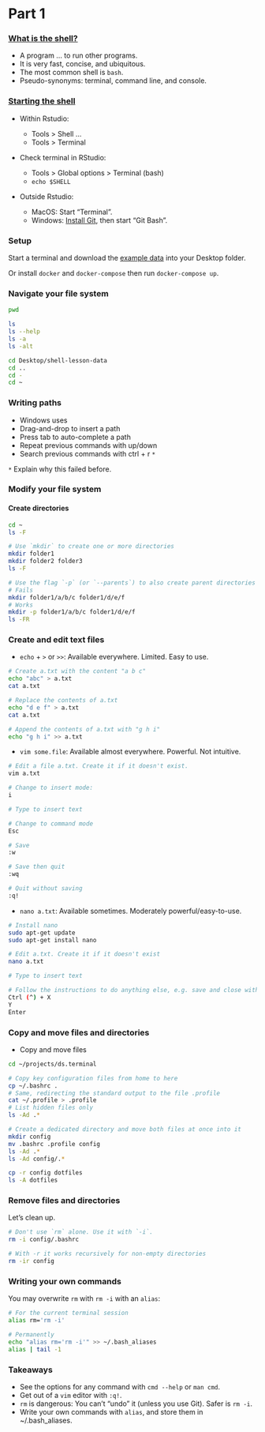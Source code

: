 
# Part 1

### [What is the shell?](https://happygitwithr.com/shell.html#what-is-the-shell)

-   A program … to run other programs.
-   It is very fast, concise, and ubiquitous.
-   The most common shell is `bash`.
-   Pseudo-synonyms: terminal, command line, and console.

### [Starting the shell](https://happygitwithr.com/shell.html#starting-the-shell)

-   Within Rstudio:

    -   Tools &gt; Shell …
    -   Tools &gt; Terminal

-   Check terminal in RStudio:

    -   Tools &gt; Global options &gt; Terminal (bash)
    -   `echo $SHELL`

-   Outside Rstudio:

    -   MacOS: Start “Terminal”.
    -   Windows: [Install
        Git](https://happygitwithr.com/install-git.html), then start
        “Git Bash”.

### Setup

Start a terminal and download the [example
data](https://swcarpentry.github.io/shell-novice/data/shell-lesson-data.zip)
into your Desktop folder.

Or install `docker` and `docker-compose` then run `docker-compose up`.

### Navigate your file system

``` bash
pwd

ls
ls --help
ls -a
ls -alt

cd Desktop/shell-lesson-data
cd ..
cd -
cd ~
```

### Writing paths

-   Windows uses  
-   Drag-and-drop to insert a path
-   Press tab to auto-complete a path
-   Repeat previous commands with up/down
-   Search previous commands with ctrl + r `*`

`*` Explain why this failed before.

### Modify your file system

#### Create directories

``` bash
cd ~
ls -F

# Use `mkdir` to create one or more directories
mkdir folder1
mkdir folder2 folder3
ls -F

# Use the flag `-p` (or `--parents`) to also create parent directories
# Fails
mkdir folder1/a/b/c folder1/d/e/f
# Works
mkdir -p folder1/a/b/c folder1/d/e/f
ls -FR
```

### Create and edit text files

-   `echo` + `>` or `>>`: Available everywhere. Limited. Easy to use.

``` bash
# Create a.txt with the content "a b c"
echo "abc" > a.txt
cat a.txt

# Replace the contents of a.txt
echo "d e f" > a.txt
cat a.txt

# Append the contents of a.txt with "g h i"
echo "g h i" >> a.txt
```

-   `vim some.file`: Available almost everywhere. Powerful. Not
    intuitive.

``` bash
# Edit a file a.txt. Create it if it doesn't exist.
vim a.txt

# Change to insert mode:
i

# Type to insert text

# Change to command mode
Esc

# Save
:w

# Save then quit
:wq

# Quit without saving
:q!
```

-   `nano a.txt`: Available sometimes. Moderately powerful/easy-to-use.

``` bash
# Install nano
sudo apt-get update
sudo apt-get install nano

# Edit a.txt. Create it if it doesn't exist
nano a.txt

# Type to insert text

# Follow the instructions to do anything else, e.g. save and close with:
Ctrl (^) + X
Y
Enter
```

### Copy and move files and directories

-   Copy and move files

``` bash
cd ~/projects/ds.terminal

# Copy key configuration files from home to here
cp ~/.bashrc .
# Same, redirecting the standard output to the file .profile
cat ~/.profile > .profile
# List hidden files only
ls -Ad .*

# Create a dedicated directory and move both files at once into it
mkdir config
mv .bashrc .profile config
ls -Ad .*
ls -Ad config/.*
```

``` bash
cp -r config dotfiles
ls -A dotfiles
```

### Remove files and directories

Let’s clean up.

``` bash
# Don't use `rm` alone. Use it with `-i`.
rm -i config/.bashrc

# With -r it works recursively for non-empty directories 
rm -ir config
```

### Writing your own commands

You may overwrite `rm` with `rm -i` with an `alias`:

``` bash
# For the current terminal session
alias rm='rm -i'

# Permanently
echo "alias rm='rm -i'" >> ~/.bash_aliases
alias | tail -1
```

### Takeaways

-   See the options for any command with `cmd --help` or `man cmd`.
-   Get out of a `vim` editor with `:q!`.
-   `rm` is dangerous: You can’t “undo” it (unless you use Git). Safer
    is `rm -i`.
-   Write your own commands with `alias`, and store them in
    \~/.bash\_aliases.
